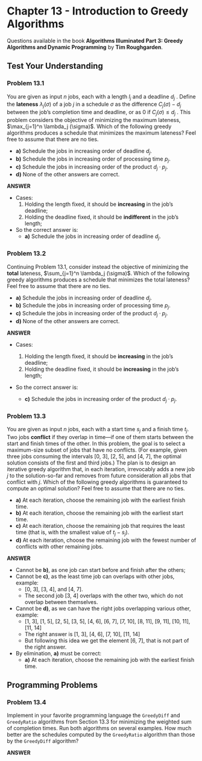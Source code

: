 # Chapter 13 - Introduction to Greedy Algorithms

Questions available in the book **Algorithms Illuminated Part 3: Greedy Algorithms and Dynamic Programming** by **Tim Roughgarden**.

## Test Your Understanding

### Problem 13.1

You are given as input $n$ jobs, each with a length $l_j$ and a deadline $d_j$ . Define the **lateness** $\lambda_j (\sigma)$ of a job $j$ in a schedule $\sigma$ as the difference $C_j (\sigma) -  d_j$ between the job’s completion time and deadline, or as 0 if $C_j(\sigma) \leq d_j$ . This problem considers the objective of minimizing the maximum lateness, $\max_{j=1}^n \lambda_j (\sigma)$. 
	Which of the following greedy algorithms produces a schedule that minimizes the maximum lateness? Feel free to assume that there are no ties.

* **a)** Schedule the jobs in increasing order of deadline $d_j$.
* **b)** Schedule the jobs in increasing order of processing time $p_j$.
* **c)** Schedule the jobs in increasing order of the product $d_j \cdot p_j$.
* **d)** None of the other answers are correct.

**ANSWER**

* Cases:
  1. Holding the length fixed, it should be **increasing** in the job’s deadline;
  2. Holding the deadline fixed, it should be **indifferent** in the job’s length;
* So the correct answer is:
  * **a)** Schedule the jobs in increasing order of deadline $d_j$.


### Problem 13.2

Continuing Problem 13.1, consider instead the objective of minimizing the **total** lateness, $\sum_{j=1}^n \lambda_j (\sigma)$.
	Which of the following greedy algorithms produces a schedule that minimizes the total lateness? Feel free to assume that there are no ties.

* **a)** Schedule the jobs in increasing order of deadline $d_j$.
* **b)** Schedule the jobs in increasing order of processing time $p_j$.
* **c)** Schedule the jobs in increasing order of the product $d_j \cdot p_j$.
* **d)** None of the other answers are correct.

**ANSWER**

* Cases:
  1. Holding the length fixed, it should be **increasing** in the job’s deadline;
  2. Holding the deadline fixed, it should be **increasing** in the job’s length;

* So the correct answer is:
  * **c)** Schedule the jobs in increasing order of the product $d_j \cdot p_j$.

### Problem 13.3

You are given as input $n$ jobs, each with a start time $s_j$ and a finish time $t_j$. Two jobs **conflict** if they overlap in time—if one of them starts between the start and finish times of the other. In this problem, the goal is to select a maximum-size subset of jobs that have no conflicts. (For example, given three jobs consuming the intervals [0, 3], [2, 5], and [4, 7], the optimal solution consists of the first and third jobs.) The plan is to design an iterative greedy algorithm that, in each iteration, irrevocably adds a new job $j$ to the solution-so-far and removes from future consideration all jobs that conflict with $j$.
	Which of the following greedy algorithms is guaranteed to compute an optimal solution? Feel free to assume that there are no ties.

* **a)** At each iteration, choose the remaining job with the earliest finish time.
* **b)** At each iteration, choose the remaining job with the earliest start time.
* **c)** At each iteration, choose the remaining job that requires the least time (that is, with the smallest value of $t_j - s_j$).
* **d)** At each iteration, choose the remaining job with the fewest number of conflicts with other remaining jobs.

**ANSWER**

* Cannot be **b)**, as one job can start before and finish after the others;
* Cannot be **c)**, as the least time job can overlaps with other jobs, example:
  * [0, 3], [3, 4], and [4, 7].
  * The second job [3, 4] overlaps with the other two, which do not overlap between themselves.
* Cannot be **d)**, as we can have the right jobs overlapping various other, example:
  * [1, 3], [1, 5], [2, 5], [3, 5],  [4, 6], [6, 7], [7, 10], [8, 11], [9, 11], [10, 11], [11, 14]
  * The right answer is [1, 3], [4, 6], [7, 10], [11, 14]
  * But following this idea we get the element [6, 7], that is not part of the right answer.
* By elimination, **a)** must be correct:
  * **a)** At each iteration, choose the remaining job with the earliest finish time.

## Programming Problems

### Problem 13.4

Implement in your favorite programming language the `GreedyDiff` and `GreedyRatio` algorithms from Section 13.3 for minimizing the weighted sum of completion times. Run both algorithms on several examples. How much better are the schedules computed by the `GreedyRatio` algorithm than those by the `GreedyDiff` algorithm? 

**ANSWER**




